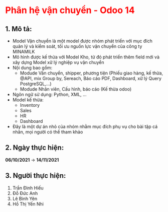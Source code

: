 <h1 style="color:red;"> Phân hệ vận chuyển - Odoo 14 </h1>

## 1. Mô tả: 
- Model Vận chuyển là một model được nhóm phát triển với mục đích quản lý và kiểm soát, tối ưu nguồn lực vận chuyển của công ty MINAMILK
- Mô hình được kế thừa với Model Kho, từ đó phát triển thêm field mới và xây dựng Model xữ lý nghiệp vụ vận chuyển
- Nội dung bao gồm: 
  + Modude Vân chuyển, shipper, phương tiện (Phiếu giao hàng, kế thừa, @API, mix Group by, Sereach, Báo cáo PDF, Dashboard, xữ lý Query PostgreSQL,...)
  + Modude Nhân viên, Cấu hình, báo cáo (Kế thừa odoo)
- Ngôn ngữ sử dụng: Python, XML, ... 
- Model kế thừa: 
  + Inventory
  + Sales
  + HR
  + Dashboard
- Đây là một dự án nhỏ của nhóm nhằm mục đích phụ vụ cho bài tập cá nhân, mọi người có thể tham khảo

## 2. Ngày thực hiện: 
  <b>06/10/2021</b> -> <b>14/11/2021</b>
  
## 3. Người thực hiện: 
1. Trần Đình Hiếu 
2. Đỗ Đức Anh 
3. Lê Bình Yên 
4. Hồ Thị Yến Nhi
